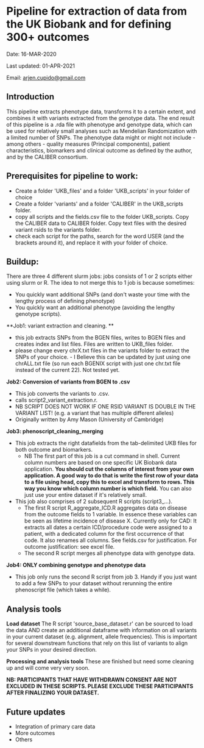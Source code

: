 # Pipeline for extraction of data from the UK Biobank and for defining 300+ outcomes 

Date: 16-MAR-2020

Last updated: 01-APR-2021

Email: arjen.cupido@gmail.com

**Introduction**
-----------------
This pipeline extracts phenotype data, transforms it to a certain extent, and combines it with variants extracted from the genotype data.
The end result of this pipeline is a .rda file with phenotype and genotype data, which can be used for relatively small analyses such as Mendelian Randomization with a limited number of SNPs. The phenotype data might or might not include - among others - quality measures (Principal components), patient characteristics, biomarkers and clinical outcome as defined by the author, and by the CALIBER consortium.


**Prerequisites for pipeline to work:**
-------------------------------------
- Create a folder 'UKB_files' and a folder 'UKB_scripts' in your folder of choice
- Create a folder 'variants' and a folder 'CALIBER' in the UKB_scripts folder.
- copy all scripts and the fields.csv file to the folder UKB_scripts. Copy the CALIBER data to CALIBER folder. Copy text files with the desired variant rsids to the variants folder. 
- check each script for the paths, search for the word USER (and the brackets around it), and replace it with your folder of choice.

Buildup:
------------
There are three 4 different slurm jobs: jobs consists of 1 or 2 scripts either using slurm or R.
The idea to not merge this to 1 job is because sometimes:
- You quickly want additional SNPs (and don't waste your time with the lengthy process of defining phenotype)
- You quickly want an additional phenotype (avoiding the lengthy genotype scripts).  


**Job1: variant extraction and cleaning. **
- this job extracts SNPs from the BGEN files, writes to BGEN files and creates index and list files. Files are written to UKB_files folder.
- please change every chrX.txt files in the variants folder to extract the SNPs of your choice.
		- I Believe this can be updated by just using one chrALL.txt file (so run each BGENIX script with just one chr.txt file instead of the current 22). Not tested yet.

**Job2: Conversion of variants from BGEN to .csv**
- This job converts the variants to .csv. 
- calls script2_variant_extraction.r.
- NB SCRIPT DOES NOT WORK IF ONE RSID VARIANT IS DOUBLE IN THE VARIANT LIST! (e.g. a variant that has multiple different alleles)
- Originally written by Amy Mason (University of Cambridge)

**Job3: phenoscript_cleaning_merging**
- This job extracts the right datafields from the tab-delimited UKB files for both outcome and biomarkers.
	- NB The first part of this job is a cut command in shell. Current column numbers are based on one specific UK Biobank data application. **You should cut the columns of interest from your own application. A good way to do that is write the first row of your data to a file using head, copy this to excel and transform to rows. This way you know which column number is which field.** You can also just use your entire dataset if it's relatively small.
- This job also comprises of 2 subsequent R scripts (script3_...).
	- The first R script R_aggregate_ICD.R aggregates data on disease from the outcome fields to 1 variable. In essence these variables can be seen as lifetime incidence of disease X. Currently only for CAD: It extracts all dates a certain ICD/procedure code were assigned to a patient, with a dedicated column for the first occurrence of that code. It also renames all columns. See fields.csv for justification. For outcome justification: see excel file.
	- The second R script merges all phenotype data with genotype data. 

**Job4: ONLY combining genotype and phenotype data**
- This job only runs the second R script from job 3. Handy if you just want to add a few SNPs to your dataset without rerunning the entire phenoscript file (which takes a while).

**Analysis tools**
-------------------------------
**Load dataset**
The R script 'source_base_dataset.r' can be sourced to load the data AND create an additional dataframe with information on all variants in your current dataset (e.g. alignment, allele frequencies). This is important for several downstream functions that rely on this list of variants to align your SNPs in your desired direction. 

**Processing and analysis tools**
These are finished but need some cleaning up and will come very very soon. 


**NB: PARTICIPANTS THAT HAVE WITHDRAWN CONSENT ARE NOT EXCLUDED IN THESE SCRIPTS. PLEASE EXCLUDE THESE PARTICIPANTS AFTER FINALIZING YOUR DATASET.**

**Future updates**
---------------------
- Integration of primary care data
- More outcomes
- Others
